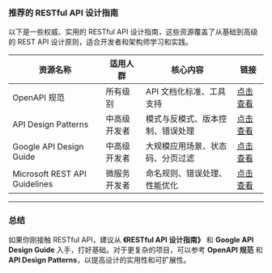 ### 推荐的 RESTful API 设计指南

以下是一些权威、实用的 RESTful API 设计指南，这些资源覆盖了从基础到高级的 REST API 设计原则，适合开发者和架构师学习和实践。

| **资源名称**                            | **适用人群**       | **核心内容**                                  | **链接**                                     |
|-----------------------------------------|--------------------|-----------------------------------------------|---------------------------------------------|
| OpenAPI 规范                            | 所有级别          | API 文档化标准、工具支持                      | [点击查看](https://swagger.io/specification/) |
| API Design Patterns                     | 中高级开发者       | 模式与反模式、版本控制、错误处理               | [点击查看](https://www.manning.com/books/)   |
| Google API Design Guide                 | 中高级开发者       | 大规模应用场景、状态码、分页过滤               | [点击查看](https://cloud.google.com/apis/design) |
| Microsoft REST API Guidelines           | 微服务开发者       | 命名规则、错误处理、性能优化                   | [点击查看](https://github.com/microsoft/api-guidelines) |

---

### 总结

如果你刚接触 RESTful API，建议从 **《RESTful API 设计指南》** 和 **Google API Design Guide** 入手，打好基础。对于更复杂的项目，可以参考 **OpenAPI 规范** 和 **API Design Patterns**，以提高设计的实用性和可扩展性。
